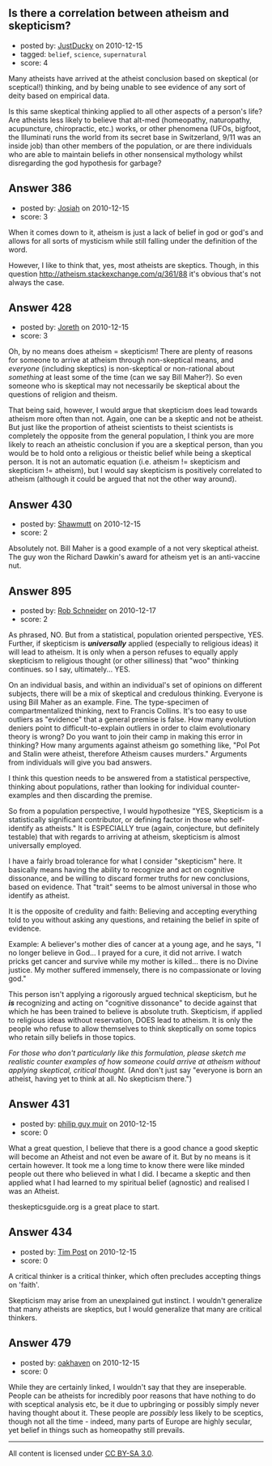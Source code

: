 ## Is there a correlation between atheism and skepticism?

- posted by: [JustDucky](https://stackexchange.com/users/-1/201-justducky) on 2010-12-15
- tagged: `belief`, `science`, `supernatural`
- score: 4

Many atheists have arrived at the atheist conclusion based on skeptical (or sceptical!) thinking, and by being unable to see evidence of any sort of deity based on empirical data. 

Is this same skeptical thinking applied to all other aspects of a person's life? Are atheists less likely to believe that alt-med (homeopathy, naturopathy, acupuncture, chiropractic, etc.) works, or other phenomena (UFOs, bigfoot, the Illuminati runs the world from its secret base in Switzerland, 9/11 was an inside job) than other members of the population, or are there individuals who are able to maintain beliefs in other nonsensical mythology whilst disregarding the god hypothesis for garbage?


## Answer 386

- posted by: [Josiah](https://stackexchange.com/users/-1/88-josiah) on 2010-12-15
- score: 3

When it comes down to it, atheism is just a lack of belief in god or god's and allows for all sorts of mysticism while still falling under the definition of the word.

However, I like to think that, yes, most atheists are skeptics. Though, in this question http://atheism.stackexchange.com/q/361/88 it's obvious that's not always the case. 


## Answer 428

- posted by: [Joreth](https://stackexchange.com/users/-1/114-joreth) on 2010-12-15
- score: 3

Oh, by no means does atheism = skepticism!  There are plenty of reasons for someone to arrive at atheism through non-skeptical means, and *everyone* (including skeptics) is non-skeptical or non-rational about *something* at least some of the time (can we say Bill Maher?).  So even someone who is skeptical may not necessarily be skeptical about the questions of religion and theism.

That being said, however, I would argue that skepticism does lead towards atheism more often than not.  Again, one can be a skeptic and not be atheist.  But just like the proportion of atheist scientists to theist scientists is completely the opposite from the general population, I think you are more likely to reach an atheistic conclusion if you are a skeptical person, than you would be to hold onto a religious or theistic belief while being a skeptical person.  It is not an automatic equation (i.e. atheism != skepticism and skepticism != atheism), but I would say skepticism is positively correlated to atheism (although it could be argued that not the other way around).


## Answer 430

- posted by: [Shawmutt](https://stackexchange.com/users/-1/188-shawmutt) on 2010-12-15
- score: 2

Absolutely not.  Bill Maher is a good example of a not very skeptical atheist.  The guy won the Richard Dawkin's award for atheism yet is an anti-vaccine nut.


## Answer 895

- posted by: [Rob Schneider](https://stackexchange.com/users/-1/149-rob-schneider) on 2010-12-17
- score: 2

As phrased, NO.  But from a statistical, population oriented perspective, YES. Further, if skepticism is ***universally*** applied (especially to religious ideas) it will lead to atheism.  It is only when a person refuses to equally apply skepticism to religious thought (or other silliness) that "woo" thinking continues.  so I say, ultimately... YES.

On an individual basis, and within an individual's set of opinions on different subjects, there will be a mix of skeptical and credulous thinking.  Everyone is using Bill Maher as an example.  Fine.  The type-specimen of compartmentalized thinking, next to Francis Collins.  It's too easy to use outliers as "evidence" that a general premise is false.  How many evolution deniers point to difficult-to-explain outliers in order to claim evolutionary theory is wrong?  Do you want to join their camp in making this error in thinking?  How many arguments against atheism go something like, "Pol Pot and Stalin were atheist, therefore Atheism causes murders."  Arguments from individuals will give you bad answers.

I think this question needs to be answered from a statistical perspective, thinking about populations, rather than looking for individual counter-examples and then discarding the premise.  

So from a population perspective, I would hypothesize "YES, Skepticism is a statistically significant contributor, or defining factor in those who self-identify as atheists."  It is ESPECIALLY true (again, conjecture, but definitely testable) that with regards to arriving at atheism, skepticism is almost universally employed.

I have a fairly broad tolerance for what I consider "skepticism" here.  It basically means having the ability to recognize and act on cognitive dissonance, and be willing to discard former truths for new conclusions, based on evidence.  That "trait" seems to be almost universal in those who identify as atheist.

It is the opposite of credulity and faith:  Believing and accepting everything told to you without asking any questions, and retaining the belief in spite of evidence.

Example:  A believer's mother dies of cancer at a young age, and he says, "I no longer believe in God... I prayed for a cure, it did not arrive.  I watch pricks get cancer and survive while my mother is killed... there is no Divine justice.  My mother suffered immensely, there is no compassionate or loving god."  

This person isn't applying a rigorously argued technical skepticism, but he ***is*** recognizing and acting on "cognitive dissonance" to decide against that which he has been trained to believe is absolute truth.  Skepticism, if applied to religious ideas without reservation, DOES lead to atheism.  It is only the people who refuse to allow themselves to think skeptically on some topics who retain silly beliefs in those topics.

  *For those who don't particularly like this formulation, please sketch me realistic counter examples of how someone could arrive at atheism without applying skeptical, critical thought.*  (And don't just say "everyone is born an atheist, having yet to think at all.  No skepticism there.")


## Answer 431

- posted by: [philip guy muir](https://stackexchange.com/users/-1/182-philip-guy-muir) on 2010-12-15
- score: 0

What a great question, I believe that there is a good chance a good skeptic will become an Atheist and not even be aware of it. But by no means is it certain however. It took me a long time to know there were like minded people out there who believed in what I did. I became a skeptic and then applied what I had learned to my spiritual belief (agnostic) and realised I was an Atheist.

theskepticsguide.org is a great place to start.


## Answer 434

- posted by: [Tim Post](https://stackexchange.com/users/-1/208-tim-post) on 2010-12-15
- score: 0

A critical thinker is a critical thinker, which often precludes accepting things on 'faith'. 

Skepticism may arise from an unexplained gut instinct. I wouldn't generalize that many atheists are skeptics, but I would generalize that many are critical thinkers.


## Answer 479

- posted by: [oakhaven](https://stackexchange.com/users/-1/230-oakhaven) on 2010-12-15
- score: 0

While they are certainly linked, I wouldn't say that they are inseperable. People can be atheists for incredibly poor reasons that have nothing to do with sceptical analysis etc, be it due to upbringing or possibly simply never having thought about it. These people are *possibly* less likely to be sceptics, though not all the time - indeed, many parts of Europe are highly secular, yet belief in things such as homeopathy still prevails. 



---

All content is licensed under [CC BY-SA 3.0](https://creativecommons.org/licenses/by-sa/3.0/).
